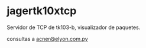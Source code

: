 # jagertk10xtcp
Servidor de TCP de tk103-b, visualizador de paquetes.

consultas a acner@elyon.com.py